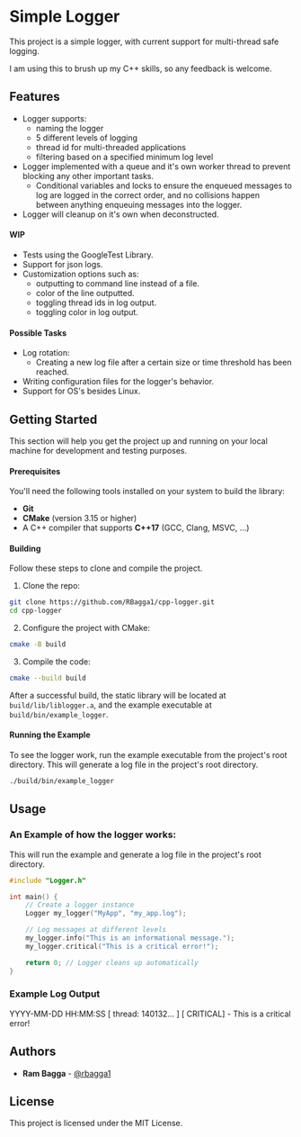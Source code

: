 # Simple Logger
This project is a simple logger, with current support for multi-thread safe logging.

I am using this to brush up my C++ skills, so any feedback is welcome.

## Features
* Logger supports:
  * naming the logger
  * 5 different levels of logging
  * thread id for multi-threaded applications
  * filtering based on a specified minimum log level
* Logger implemented with a queue and it's own worker thread to prevent blocking any other important tasks.
  * Conditional variables and locks to ensure the enqueued messages to log are logged in the correct order, and no collisions happen between anything enqueuing messages into the logger.
* Logger will cleanup on it's own when deconstructed.

#### WIP
* Tests using the GoogleTest Library.
* Support for json logs.
* Customization options such as:
  * outputting to command line instead of a file.
  * color of the line outputted.
  * toggling thread ids in log output.
  * toggling color in log output.

#### Possible Tasks
* Log rotation:
  * Creating a new log file after a certain size or time threshold has been reached.
* Writing configuration files for the logger's behavior.
* Support for OS's besides Linux.

## Getting Started
This section will help you get the project up and running on your local machine for development and testing purposes.

#### Prerequisites
You'll need the following tools installed on your system to build the library:
* **Git**
* **CMake** (version 3.15 or higher)
* A C++ compiler that supports **C++17** (GCC, Clang, MSVC, ...)

#### Building
Follow these steps to clone and compile the project.
1. Clone the repo:
```bash
git clone https://github.com/RBagga1/cpp-logger.git
cd cpp-logger
```

2. Configure the project with CMake:
```bash
cmake -B build
```

3. Compile the code:
```bash
cmake --build build
```

After a successful build, the static library will be located at `build/lib/liblogger.a`, and the example executable at `build/bin/example_logger`.

#### Running the Example
To see the logger work, run the example executable from the project's root directory. This will generate a log file in the project's root directory.

```bash
./build/bin/example_logger
```

## Usage
### An Example of how the logger works:

This will run the example and generate a log file in the project's root directory.
```cpp
#include "Logger.h"

int main() {
    // Create a logger instance
    Logger my_logger("MyApp", "my_app.log");

    // Log messages at different levels
    my_logger.info("This is an informational message.");
    my_logger.critical("This is a critical error!");

    return 0; // Logger cleans up automatically
}
```

### Example Log Output
YYYY-MM-DD HH:MM:SS [ thread: 140132... ] [<MyApp> CRITICAL] - This is a critical error!

## Authors
* **Ram Bagga** - [@rbagga1](https://www.github.com/RBagga1)

## License
This project is licensed under the MIT License.